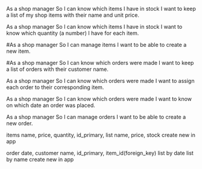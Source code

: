 As a shop manager
So I can know which items I have in stock
I want to keep a list of my shop items with their name and unit price.

As a shop manager
So I can know which items I have in stock
I want to know which quantity (a number) I have for each item.

#As a shop manager
So I can manage items
I want to be able to create a new item.

#As a shop manager
So I can know which orders were made
I want to keep a list of orders with their customer name.

As a shop manager
So I can know which orders were made
I want to assign each order to their corresponding item.

As a shop manager
So I can know which orders were made
I want to know on which date an order was placed. 

As a shop manager
So I can manage orders
I want to be able to create a new order.

items
name, price, quantity, id_primary, 
list name, price, stock
create new in app

order
date, customer name, id_primary, item_id(foreign_key)
list by date
list by name
create new in app
